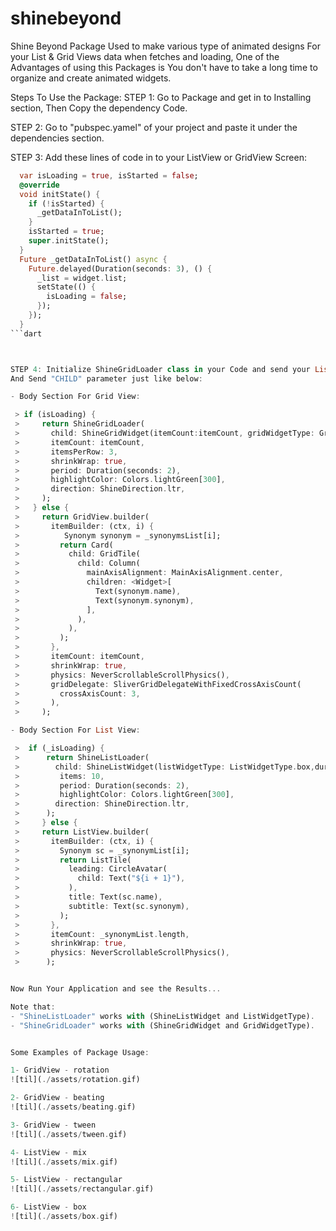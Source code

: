 # shinebeyond

Shine Beyond Package Used to make various type of animated designs
For your List & Grid Views data when fetches and loading,
One of the Advantages of using this Packages is You don't have to take a
long time to organize and create animated widgets.


Steps To Use the Package:
STEP 1:
Go to Package and get in to Installing section, Then Copy the dependency Code.

STEP 2:
Go to "pubspec.yamel" of your project and paste it under the dependencies section.

STEP 3:
Add these lines of code in to your ListView or GridView Screen:

```dart
  var isLoading = true, isStarted = false;
  @override
  void initState() {
    if (!isStarted) {
      _getDataInToList();
    }
    isStarted = true;
    super.initState();
  }
  Future _getDataInToList() async {
    Future.delayed(Duration(seconds: 3), () {
      _list = widget.list;
      setState(() {
        isLoading = false;
      });
    });
  }
```dart



STEP 4: Initialize ShineGridLoader class in your Code and send your List or GridView
And Send "CHILD" parameter just like below:

- Body Section For Grid View:

 > if (isLoading) {
 >     return ShineGridLoader(
 >       child: ShineGridWidget(itemCount:itemCount, gridWidgetType: GridWidgetType.tween,duration: Duration(milliseconds: 20)),
 >       itemCount: itemCount,
 >       itemsPerRow: 3,
 >       shrinkWrap: true,
 >       period: Duration(seconds: 2),
 >       highlightColor: Colors.lightGreen[300],
 >       direction: ShineDirection.ltr,
 >     );
 >   } else {
 >     return GridView.builder(
 >       itemBuilder: (ctx, i) {
 >          Synonym synonym = _synonymsList[i];
 >         return Card(
 >           child: GridTile(
 >             child: Column(
 >               mainAxisAlignment: MainAxisAlignment.center,
 >               children: <Widget>[
 >                 Text(synonym.name),
 >                 Text(synonym.synonym),
 >               ],
 >             ),
 >           ),
 >         );
 >       },
 >       itemCount: itemCount,
 >       shrinkWrap: true,
 >       physics: NeverScrollableScrollPhysics(),
 >       gridDelegate: SliverGridDelegateWithFixedCrossAxisCount(
 >         crossAxisCount: 3,
 >       ),
 >     );

- Body Section For List View:

 >  if (_isLoading) {
 >      return ShineListLoader(
 >        child: ShineListWidget(listWidgetType: ListWidgetType.box,duration: Duration(milliseconds: 20)),
 >         items: 10,
 >         period: Duration(seconds: 2),
 >         highlightColor: Colors.lightGreen[300],
 >        direction: ShineDirection.ltr,
 >      );
 >     } else {
 >     return ListView.builder(
 >       itemBuilder: (ctx, i) {
 >         Synonym sc = _synonymList[i];
 >         return ListTile(
 >           leading: CircleAvatar(
 >             child: Text("${i + 1}"),
 >           ),
 >           title: Text(sc.name),
 >           subtitle: Text(sc.synonym),
 >         );
 >       },
 >       itemCount: _synonymList.length,
 >       shrinkWrap: true,
 >       physics: NeverScrollableScrollPhysics(),
 >      );


Now Run Your Application and see the Results...

Note that:
- "ShineListLoader" works with (ShineListWidget and ListWidgetType).
- "ShineGridLoader" works with (ShineGridWidget and GridWidgetType).


Some Examples of Package Usage:

1- GridView - rotation
![til](./assets/rotation.gif)

2- GridView - beating
![til](./assets/beating.gif)

3- GridView - tween
![til](./assets/tween.gif)

4- ListView - mix
![til](./assets/mix.gif)

5- ListView - rectangular
![til](./assets/rectangular.gif)

6- ListView - box
![til](./assets/box.gif)